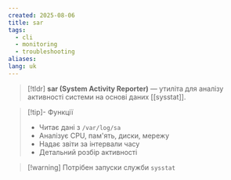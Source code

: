 ```yaml
---
created: 2025-08-06
title: sar
tags:
  - cli
  - monitoring
  - troubleshooting
aliases: 
lang: uk
---
```


> [!tldr]
> **sar (System Activity Reporter)** — утиліта для аналізу активності системи на основі даних [[sysstat]].

> [!tip]- Функції
> - Читає дані з `/var/log/sa`
> - Аналізує CPU, пам'ять, диски, мережу
> - Надає звіти за інтервали часу
> - Детальний розбір активності

> [!warning] Потрібен запуски служби `sysstat`